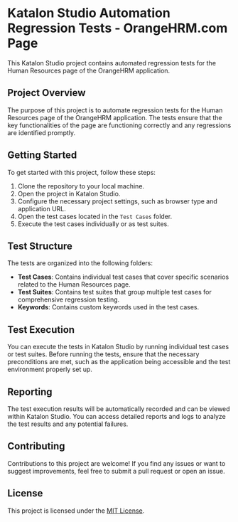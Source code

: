 # Katalon Studio Automation Regression Tests - OrangeHRM.com Page

This Katalon Studio project contains automated regression tests for the Human Resources page of the OrangeHRM application.

## Project Overview

The purpose of this project is to automate regression tests for the Human Resources page of the OrangeHRM application. The tests ensure that the key functionalities of the page are functioning correctly and any regressions are identified promptly.

## Getting Started

To get started with this project, follow these steps:

1. Clone the repository to your local machine.
2. Open the project in Katalon Studio.
3. Configure the necessary project settings, such as browser type and application URL.
4. Open the test cases located in the `Test Cases` folder.
5. Execute the test cases individually or as test suites.

## Test Structure

The tests are organized into the following folders:

- **Test Cases**: Contains individual test cases that cover specific scenarios related to the Human Resources page.
- **Test Suites**: Contains test suites that group multiple test cases for comprehensive regression testing.
- **Keywords**: Contains custom keywords used in the test cases.

## Test Execution

You can execute the tests in Katalon Studio by running individual test cases or test suites. Before running the tests, ensure that the necessary preconditions are met, such as the application being accessible and the test environment properly set up.

## Reporting

The test execution results will be automatically recorded and can be viewed within Katalon Studio. You can access detailed reports and logs to analyze the test results and any potential failures.

## Contributing

Contributions to this project are welcome! If you find any issues or want to suggest improvements, feel free to submit a pull request or open an issue.

## License

This project is licensed under the [MIT License](LICENSE.md).

